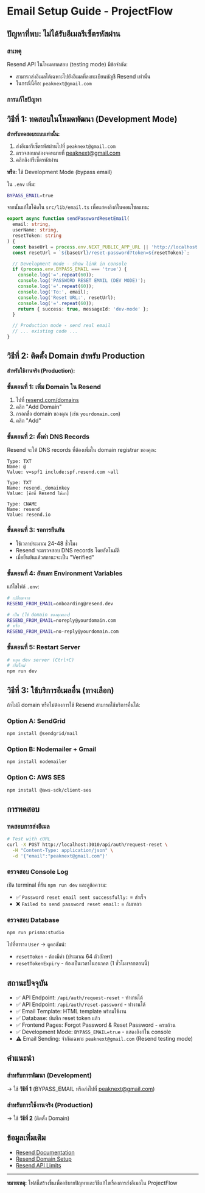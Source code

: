 # Email Setup Guide - ProjectFlow

## ปัญหาที่พบ: ไม่ได้รับอีเมลรีเซ็ตรหัสผ่าน

### สาเหตุ

Resend API ในโหมดทดสอบ (testing mode) มีข้อจำกัด:
- สามารถส่งอีเมลได้เฉพาะไปยังอีเมลที่ลงทะเบียนบัญชี Resend เท่านั้น
- ในกรณีนี้คือ: `peaknext@gmail.com`

### การแก้ไขปัญหา

## วิธีที่ 1: ทดสอบในโหมดพัฒนา (Development Mode)

**สำหรับทดสอบระบบเท่านั้น:**

1. ส่งอีเมลรีเซ็ตรหัสผ่านไปที่ `peaknext@gmail.com`
2. ตรวจสอบกล่องจดหมายที่ peaknext@gmail.com
3. คลิกลิงก์รีเซ็ตรหัสผ่าน

**หรือ:** ใช้ Development Mode (bypass email)

ใน `.env` เพิ่ม:
```bash
BYPASS_EMAIL=true
```

จากนั้นแก้ไขโค้ดใน `src/lib/email.ts` เพื่อแสดงลิงก์ในคอนโซลแทน:

```typescript
export async function sendPasswordResetEmail(
  email: string,
  userName: string,
  resetToken: string
) {
  const baseUrl = process.env.NEXT_PUBLIC_APP_URL || 'http://localhost:3010';
  const resetUrl = `${baseUrl}/reset-password?token=${resetToken}`;

  // Development mode - show link in console
  if (process.env.BYPASS_EMAIL === 'true') {
    console.log('='.repeat(60));
    console.log('PASSWORD RESET EMAIL (DEV MODE)');
    console.log('='.repeat(60));
    console.log('To:', email);
    console.log('Reset URL:', resetUrl);
    console.log('='.repeat(60));
    return { success: true, messageId: 'dev-mode' };
  }

  // Production mode - send real email
  // ... existing code ...
}
```

## วิธีที่ 2: ติดตั้ง Domain สำหรับ Production

**สำหรับใช้งานจริง (Production):**

### ขั้นตอนที่ 1: เพิ่ม Domain ใน Resend

1. ไปที่ [resend.com/domains](https://resend.com/domains)
2. คลิก "Add Domain"
3. กรอกชื่อ domain ของคุณ (เช่น `yourdomain.com`)
4. คลิก "Add"

### ขั้นตอนที่ 2: ตั้งค่า DNS Records

Resend จะให้ DNS records ที่ต้องเพิ่มใน domain registrar ของคุณ:

```
Type: TXT
Name: @
Value: v=spf1 include:spf.resend.com ~all

Type: TXT
Name: resend._domainkey
Value: [คีย์ที่ Resend ให้มา]

Type: CNAME
Name: resend
Value: resend.io
```

### ขั้นตอนที่ 3: รอการยืนยัน

- ใช้เวลาประมาณ 24-48 ชั่วโมง
- Resend จะตรวจสอบ DNS records โดยอัตโนมัติ
- เมื่อยืนยันแล้วสถานะจะเป็น "Verified"

### ขั้นตอนที่ 4: อัพเดท Environment Variables

แก้ไขไฟล์ `.env`:

```bash
# เปลี่ยนจาก
RESEND_FROM_EMAIL=onboarding@resend.dev

# เป็น (ใช้ domain ของคุณเอง)
RESEND_FROM_EMAIL=noreply@yourdomain.com
# หรือ
RESEND_FROM_EMAIL=no-reply@yourdomain.com
```

### ขั้นตอนที่ 5: Restart Server

```bash
# หยุด dev server (Ctrl+C)
# เริ่มใหม่
npm run dev
```

## วิธีที่ 3: ใช้บริการอีเมลอื่น (ทางเลือก)

ถ้าไม่มี domain หรือไม่ต้องการใช้ Resend สามารถใช้บริการอื่นได้:

### Option A: SendGrid

```bash
npm install @sendgrid/mail
```

### Option B: Nodemailer + Gmail

```bash
npm install nodemailer
```

### Option C: AWS SES

```bash
npm install @aws-sdk/client-ses
```

## การทดสอบ

### ทดสอบการส่งอีเมล

```bash
# Test with cURL
curl -X POST http://localhost:3010/api/auth/request-reset \
  -H "Content-Type: application/json" \
  -d '{"email":"peaknext@gmail.com"}'
```

### ตรวจสอบ Console Log

เปิด terminal ที่รัน `npm run dev` และดูข้อความ:
- ✅ `Password reset email sent successfully:` = สำเร็จ
- ❌ `Failed to send password reset email:` = ล้มเหลว

### ตรวจสอบ Database

```bash
npm run prisma:studio
```

ไปที่ตาราง `User` → ดูคอลัมน์:
- `resetToken` - ต้องมีค่า (ประมาณ 64 ตัวอักษร)
- `resetTokenExpiry` - ต้องเป็นเวลาในอนาคต (1 ชั่วโมงจากตอนนี้)

## สถานะปัจจุบัน

- ✅ API Endpoint: `/api/auth/request-reset` - ทำงานได้
- ✅ API Endpoint: `/api/auth/reset-password` - ทำงานได้
- ✅ Email Template: HTML template พร้อมใช้งาน
- ✅ Database: บันทึก reset token แล้ว
- ✅ Frontend Pages: Forgot Password & Reset Password - ครบถ้วน
- ✅ Development Mode: `BYPASS_EMAIL=true` - แสดงลิงก์ใน console
- ⚠️ Email Sending: จำกัดเฉพาะ `peaknext@gmail.com` (Resend testing mode)

## คำแนะนำ

### สำหรับการพัฒนา (Development)
→ ใช้ **วิธีที่ 1** (BYPASS_EMAIL หรือส่งไปที่ peaknext@gmail.com)

### สำหรับการใช้งานจริง (Production)
→ ใช้ **วิธีที่ 2** (ติดตั้ง Domain)

## ข้อมูลเพิ่มเติม

- [Resend Documentation](https://resend.com/docs)
- [Resend Domain Setup](https://resend.com/docs/dashboard/domains/introduction)
- [Resend API Limits](https://resend.com/docs/dashboard/api-keys#rate-limits)

---

**หมายเหตุ:** ไฟล์นี้สร้างขึ้นเพื่ออธิบายปัญหาและวิธีแก้ไขเรื่องการส่งอีเมลใน ProjectFlow
